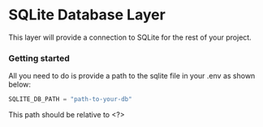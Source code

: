 # SQLite Database Layer

This layer will provide a connection to SQLite for the rest of your project.

### Getting started

All you need to do is provide a path to the sqlite file in your .env as shown below:

```ts
SQLITE_DB_PATH = "path-to-your-db"
```

This path should be relative to <?>
